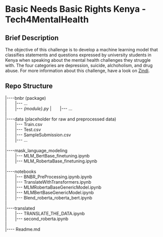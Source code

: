 # Basic Needs Basic Rights Kenya - Tech4MentalHealth

## Brief Description

The objective of this challenge is to develop a machine learning model that classifies statements and questions expressed by university students in Kenya when speaking about the mental health challenges they struggle with. The four categories are depression, suicide, alchoholism, and drug abuse.
For more information about this challenge, have a look on [Zindi](https://zindi.africa/competitions/basic-needs-basic-rights-kenya-tech4mentalhealth).

## Repo Structure

|----bnbr (package)  
|&nbsp;&nbsp;&nbsp;&nbsp;&nbsp;&nbsp;      |--- ...  
|&nbsp;&nbsp;&nbsp;&nbsp;&nbsp;&nbsp;      |--- *{module}.py* 
|&nbsp;&nbsp;&nbsp;&nbsp;&nbsp;&nbsp;      |--- ...  
| \
|----data (placeholder for raw and preprocessed data)  
|&nbsp;&nbsp;&nbsp;&nbsp;&nbsp;&nbsp;      |--- Train.csv   
|&nbsp;&nbsp;&nbsp;&nbsp;&nbsp;&nbsp;      |--- Test.csv  
|&nbsp;&nbsp;&nbsp;&nbsp;&nbsp;&nbsp;      |--- SampleSubmission.csv   
|&nbsp;&nbsp;&nbsp;&nbsp;&nbsp;&nbsp;      |--- ...  \
| \
|----mask_language_modeling  
|&nbsp;&nbsp;&nbsp;&nbsp;&nbsp;&nbsp;       |--- MLM_BertBase_finetuning.ipynb  
|&nbsp;&nbsp;&nbsp;&nbsp;&nbsp;&nbsp;       |--- MLM_RobertaBase_finetuning.ipynb  
|\
|----notebooks  
|&nbsp;&nbsp;&nbsp;&nbsp;&nbsp;&nbsp;       |--- BNBR_PreProcessing.ipynb.ipynb  
|&nbsp;&nbsp;&nbsp;&nbsp;&nbsp;&nbsp;       |--- TranslateWithTransformers.ipynb  
|&nbsp;&nbsp;&nbsp;&nbsp;&nbsp;&nbsp;       |--- MLMRobertaBaseGenericModel.ipynb  
|&nbsp;&nbsp;&nbsp;&nbsp;&nbsp;&nbsp;       |--- MLMBertBaseGenericModel.ipynb  
|&nbsp;&nbsp;&nbsp;&nbsp;&nbsp;&nbsp;       |--- Blend_roberta_roberta_bert.ipynb  
|\
|----translated  
|&nbsp;&nbsp;&nbsp;&nbsp;&nbsp;&nbsp;       |--- TRANSLATE_THE_DATA.ipynb  
|&nbsp;&nbsp;&nbsp;&nbsp;&nbsp;&nbsp;       |--- second_roberta.ipynb  
|\
|---- Readme.md   
